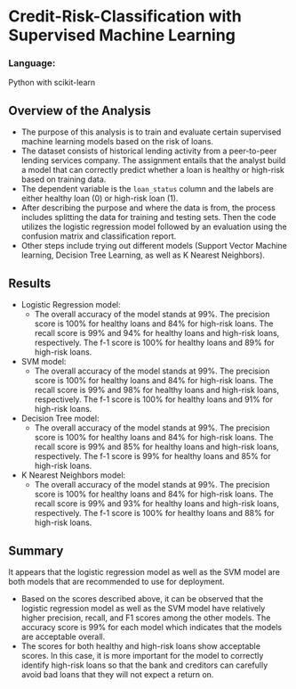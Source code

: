 # Credit-Risk-Classification with Supervised Machine Learning

### Language:
Python with scikit-learn

## Overview of the Analysis

* The purpose of this analysis is to train and evaluate certain supervised machine learning models based on the risk of loans. 
* The dataset consists of historical lending activity from a peer-to-peer lending services company. The assignment entails that the analyst build a model that can correctly predict whether a loan is healthy or high-risk based on training data. 
* The dependent variable is the `loan_status` column and the labels are either healthy loan (0) or high-risk loan (1).
* After describing the purpose and where the data is from, the process includes splitting the data for training and testing sets. Then the code utilizes the logistic regression model followed by an evaluation using the confusion matrix and classification report. 
*  Other steps include trying out different models (Support Vector Machine learning, Decision Tree Learning, as well as K Nearest Neighbors).

## Results

* Logistic Regression model:
    * The overall accuracy of the model stands at 99%. The precision score is 100% for healthy loans and 84% for high-risk loans. The recall score is 99% and 94% for healthy loans and high-risk loans, respectively. The f-1 score is 100% for healthy loans and 89% for high-risk loans.
* SVM model:
    * The overall accuracy of the model stands at 99%. The precision score is 100% for healthy loans and 84% for high-risk loans. The recall score is 99% and 98% for healthy loans and high-risk loans, respectively. The f-1 score is 100% for healthy loans and 91% for high-risk loans.
* Decision Tree model:
    * The overall accuracy of the model stands at 99%. The precision score is 100% for healthy loans and 84% for high-risk loans. The recall score is 99% and 85% for healthy loans and high-risk loans, respectively. The f-1 score is 99% for healthy loans and 85% for high-risk loans.
* K Nearest Neighbors model:
    * The overall accuracy of the model stands at 99%. The precision score is 100% for healthy loans and 84% for high-risk loans. The recall score is 99% and 93% for healthy loans and high-risk loans, respectively. The f-1 score is 100% for healthy loans and 88% for high-risk loans.

## Summary

It appears that the logistic regression model as well as the SVM model are both models that are recommended to use for deployment. 

* Based on the scores described above, it can be observed that the logistic regression model as well as the SVM model have relatively higher precision, recall, and F1 scores among the other models. The accuracy score is 99% for each model which indicates that the models are acceptable overall.
* The scores for both healthy and high-risk loans show acceptable scores. In this case, it is more important for the model to correctly identify high-risk loans so that the bank and creditors can carefully avoid bad loans that they will not expect a return on. 

